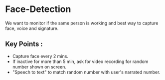 # Face-Detection

We want to monitor if the same person is working and best way to capture face, voice and signature.

## Key Points :
 - Capture face every 2 mins.
 - If inactive for more than 5 min, ask for video recording for random number shown on screen.
 - "Speech to text" to match random number with user's narrated number.

